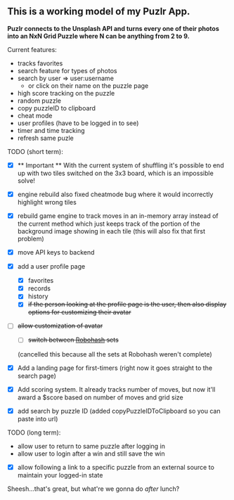 ## This is a working model of my Puzlr App.

**Puzlr connects to the Unsplash API and turns every one of their photos into an NxN Grid Puzzle where N can be anything from 2 to 9.** 

Current features:
  - tracks favorites
  - search feature for types of photos
  - search by user => user:username
    - or click on their name on the puzzle page
  - high score tracking on the puzzle
  - random puzzle
  - copy puzzleID to clipboard
  - cheat mode
  - user profiles (have to be logged in to see)
  - timer and time tracking
  - refresh same puzle
  
TODO (short term): 

 - [x] ** Important ** With the current system of shuffling it's possible to end up with two tiles switched on the
 3x3 board, which is an impossible solve!
 - [x] engine rebuild also fixed cheatmode bug where it would incorrectly highlight wrong tiles
 - [x] rebuild game engine to track moves in an in-memory array instead of the current method which just keeps track of the portion of the background image showing in each tile (this will also fix that first problem)
 - [x] move API keys to backend
 - [x] add a user profile page
   - [x] favorites
   - [x] records
   - [x] history
   - [x] ~~if the person looking at the profile page is the user, then also display options for customizing their avatar~~
- [ ] ~~allow customization of avatar~~
   - [ ] ~~switch between [Robohash](https://robohash.org/) sets~~

    (cancelled this because all the sets at Robohash weren't complete)

- [x] Add a landing page for first-timers (right now it goes straight to the search page)

- [x] Add scoring system. It already tracks number of moves, but now it'll award a $score based on number of moves and grid size
    
- [x] add search by puzzle ID (added copyPuzzleIDToClipboard so you can paste into url)

TODO (long term):

 - allow user to return to same puzzle after logging in
 - allow user to login after a win and still save the win
 - [x] allow following a link to a specific puzzle from an external source to maintain your logged-in state

Sheesh...that's great, but what're we gonna do _after_ lunch?